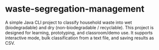 # waste-segregation-management
A simple Java CLI project to classify household waste into wet (biodegradable) and dry (non-biodegradable / recyclable).
This project is designed for learning, prototyping, and classroom/demo use. It supports interactive mode, bulk classification from a text file, and saving results as CSV.
